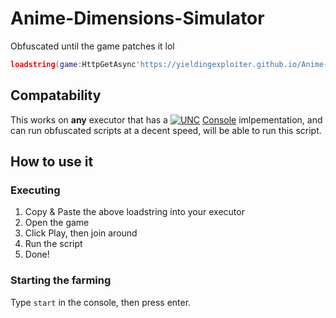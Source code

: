 # Anime-Dimensions-Simulator
Obfuscated until the game patches it lol

```lua
loadstring(game:HttpGetAsync'https://yieldingexploiter.github.io/Anime-Dimensions-Simulator/init.lua','GameScript')();
```

## Compatability
This works on **any** executor that has a [![UNC](https://scriptunc.org/badge.png)]([badge.png](https://yieldingexploiter.github.io/Anime-Dimensions-Simulator/badge.png)) [Console](https://github.com/unified-naming-convention/NamingStandard/tree/main/api/console) imlpementation, and can run obfuscated scripts at a decent speed, will be able to run this script.

## How to use it

### Executing
1. Copy & Paste the above loadstring into your executor
2. Open the game
3. Click Play, then join around
4. Run the script
5. Done!

### Starting the farming
Type `start` in the console, then press enter.
